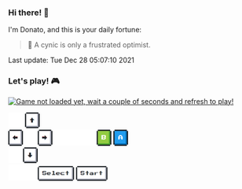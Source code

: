 ### Hi there! 👋 

I'm Donato, and this is your daily fortune:

> 🥠 A cynic is only a frustrated optimist.

Last update: Tue Dec 28 05:07:10 2021



### Let's play! 🎮

<a href="#"><img src="https://gbaas-readme.herokuapp.com/state?" alt="Game not loaded yet, wait a couple of seconds and refresh to play!" width="240" height="240" /></a>
<br />

<a href="#"><img src="img/blank.png" width="30"/></a> <a
    href="https://gbaas-readme.herokuapp.com/buttons/up?callback=https://github.com/aurasphere"><img src="img/up.png" width="30" /></a>
<br><a href="https://gbaas-readme.herokuapp.com/buttons/left?callback=https://github.com/aurasphere"><img src="img/left.png"
        width="30" /></a><a href="#"><img src="img/blank.png" width="30" /></a><a
    href="https://gbaas-readme.herokuapp.com/buttons/right?callback=https://github.com/aurasphere"><img src="img/right.png"
        width="30" /></a><a href="#"><img src="img/blank.png" width="30" /></a><a href="#"><img src="img/blank.png" width="30" /></a><a href="#"><img
    src="img/blank.png" width="30" /></a><a href="https://gbaas-readme.herokuapp.com/buttons/B?callback=https://github.com/aurasphere"><img src="img/B.png" width="30" /></a> <a
    href="https://gbaas-readme.herokuapp.com/buttons/A?callback=https://github.com/aurasphere"><img src="img/A.png" width="30" /></a>
<br><a href="#"><img src="img/blank.png" width="30" /></a><a href="https://gbaas-readme.herokuapp.com/buttons/down?callback=https://github.com/aurasphere"><img src="img/down.png" width="30" /></a><a href="#">
<br><img src="img/blank.png" width="30" /></a><a href="#"><img src="img/blank.png" width="30" /></a><a
    href="https://gbaas-readme.herokuapp.com/buttons/select?callback=https://github.com/aurasphere"><img src="img/select.png"
        height="30" /></a> <a href="https://gbaas-readme.herokuapp.com/buttons/start?callback=https://github.com/aurasphere"><img
        src="img/start.png" height="30" /></a>
